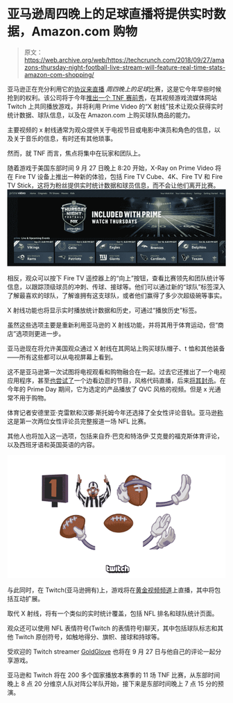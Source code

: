 # 亚马逊周四晚上的足球直播将提供实时数据，Amazon.com 购物

> 原文：<https://web.archive.org/web/https://techcrunch.com/2018/09/27/amazons-thursday-night-football-live-stream-will-feature-real-time-stats-amazon-com-shopping/>

亚马逊正在充分利用它的[协议来直播](https://web.archive.org/web/20230322122121/https://techcrunch.com/2018/04/26/amazon-scores-another-two-years-of-thursday-night-football-streaming/) *周四晚上的足球*比赛，这是它今年早些时候抢到的权利。该公司将于今年[推出一个 TNF 赛前秀](https://web.archive.org/web/20230322122121/https://www.engadget.com/2018/09/27/amazon-launches-pre-game-show-for-thursday-night-football/)，在其视频游戏流媒体网站 Twitch 上共同播放游戏，并将利用 Prime Video 的“X 射线”技术让观众获得实时统计数据、球队信息，以及在 Amazon.com 上购买球队商品的能力。

主要视频的 x 射线通常为观众提供关于电视节目或电影中演员和角色的信息，以及关于音乐的信息，有时还有其他琐事。

然而，就 TNF 而言，焦点将集中在玩家和团队上。

随着游戏于美国东部时间 9 月 27 日晚上 8:20 开始，X-Ray on Prime Video 将在 Fire TV 设备上推出一种新的体验，包括 Fire TV Cube、4K、Fire TV 和 Fire TV Stick，这将为粉丝提供实时统计数据和球员信息，而不会让他们离开比赛。![](img/bc34f2aff55bb55a3de32d33c34f4e05.png)

相反，观众可以按下 Fire TV 遥控器上的“向上”按钮，查看比赛领先和团队统计等信息，以跟踪顶级球员的冲刺、传球、接球等。他们可以通过新的“球队”标签深入了解最喜欢的球队，了解谁拥有这支球队，或者他们赢得了多少次超级碗等事实。

X 射线功能也将显示实时播放统计数据和历史，可通过“播放历史”标签。

虽然这些选项主要是重新利用亚马逊的 X 射线功能，并将其用于体育运动，但“商店”选项则更进一步。

亚马逊现在将允许美国观众通过 X 射线在其网站上购买球队帽子、t 恤和其他装备——所有这些都可以从电视屏幕上看到。

这不是亚马逊第一次试图将电视观看和购物融合在一起。过去它还推出了一个电视应用程序，甚至[也尝试了](https://web.archive.org/web/20230322122121/https://techcrunch.com/2016/03/08/amazon-debuts-its-first-live-show-that-lets-you-shop-while-you-watch/)一个边看边逛的节目，风格代码直播，后来[将其封杀](https://web.archive.org/web/20230322122121/https://techcrunch.com/2017/05/30/amazon-cancels-its-qvc-like-shopping-show-style-code-live/)。在今年的 Prime Day 期间，它为选定的产品播放了 QVC 风格的视频。但是 x 光通常不用于购物。

体育记者安德里亚·克雷默和汉娜·斯托姆今年还选择了全女性评论音轨。亚马逊[称](https://web.archive.org/web/20230322122121/https://press.aboutamazon.com/news-releases/news-release-details/iconic-sports-journalists-hannah-storm-and-andrea-kremer-provide)这是第一次两位女性评论员完整报道一场 NFL 比赛。

其他人也将加入这一选项，包括来自乔·巴克和特洛伊·艾克曼的福克斯体育评论，以及西班牙语和英国英语的内容。

![](img/089e767ed62de213f18d62a63bc7f947.png)

与此同时，在 Twitch(亚马逊拥有)上，游戏将在[黄金视频频道](https://web.archive.org/web/20230322122121/https://www.twitch.tv/primevideo)上直播，其中将包括互动扩展。

取代 X 射线，将有一个类似的实时统计覆盖，包括 NFL 排名和球队统计页面。

观众还可以使用 NFL 表情符号(Twitch 的表情符号)聊天，其中包括球队标志和其他 Twitch 原创符号，如触地得分、旗帜、接球和持球等。

受欢迎的 Twitch streamer [GoldGlove](https://web.archive.org/web/20230322122121/https://www.twitch.tv/goldglove) 也将在 9 月 27 日与他自己的评论一起分享游戏。

亚马逊和 Twitch 将在 200 多个国家播放本赛季的 11 场 TNF 比赛，从东部时间晚上 8 点 20 分维京人队对阵公羊队开始，接下来是东部时间晚上 7 点 15 分的预演。